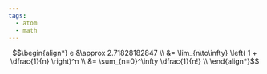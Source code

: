 ```yaml
---
tags:
  - atom
  - math
---
```

$$\begin{align*} 
	e &\approx 2.71828182847 \\
	&= \lim_{n\to\infty} \left( 1 + \dfrac{1}{n} \right)^n \\
	&= \sum_{n=0}^\infty \dfrac{1}{n!} \\
\end{align*}$$